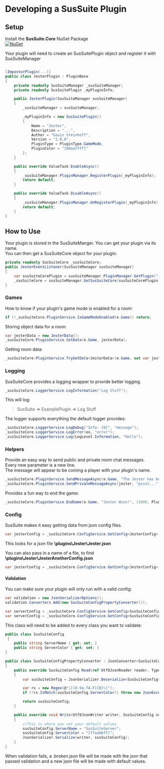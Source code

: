 # Developing a SusSuite Plugin

## Setup

Install the **SusSuite.Core** NuGet Package  
[![NuGet](https://img.shields.io/nuget/vpre/SusSuite.Core)](https://www.nuget.org/packages/SusSuite.Core/)

Your plugin will need to create an SusSuitePlugin object and register it with SusSuiteManager

```csharp

[ImpostorPlugin(...)]
public class JesterPlugin : PluginBase
{
    private readonly SusSuiteManager _susSuiteManager;
    private readonly SusSuitePlugin _myPluginInfo;

    public JesterPlugin(SusSuiteManager susSuiteManager)
    {
        _susSuiteManager = susSuiteManager;

        _myPluginInfo = new SusSuitePlugin()
        {
            Name = "Jester",
            Description = "...",
            Author = "Gavin Steinhoff",
            Version = "1.0.0",
            PluginType = PluginType.GameMode,
            PluginColor = "[00aaffff]"
        };
    }

    public override ValueTask EnableAsync()
    {
        _susSuiteManager.PluginManager.RegisterPlugin(_myPluginInfo);
        return default;
    }

    public override ValueTask DisableAsync()
    {
        _susSuiteManager.PluginManager.UnRegisterPlugin(_myPluginInfo);
        return default;
    }
}

```

## How to Use

Your plugin is stored in the SusSuiteManger. You can get your plugin via its name.  
You can then get a SusSuiteCore object for your plugin:

```csharp
private readonly SusSuiteCore _susSuiteCore;
public JesterEventListener(SusSuiteManager susSuiteManager)
{
    var susSuiteCorePlugin = susSuiteManager.PluginManager.GetPlugin("Jester");
    _susSuiteCore = susSuiteManager.GetSusSuiteCore(susSuiteCorePlugin);
}
```

### Games

How to know if your plugin's game mode is enabled for a room:

```csharp
if (!_susSuiteCore.PluginService.IsGameModeEnabled(e.Game)) return;
```

Storing object data for a room:

```csharp
var jesterData = new JesterData();
_susSuiteCore.PluginService.SetData(e.Game, jesterData);
```

Getting room data:

```csharp
_susSuiteCore.PluginService.TryGetData<JesterData>(e.Game, out var jesterData); 
```

### Logging

SusSuiteCore provides a logging wrapper to provide better logging.

```csharp
_susSuiteCore.LoggerService.LogInformation("Log Stuff");
```

This will log:
> SusSuite => ExamplePlugin => Log Stuff

The logger supports everything the default logger provides:

```csharp
_susSuiteCore.LoggerService.LogDebug("Info: {0}", "message");
_susSuiteCore.LoggerService.LogError(ex, "error");
_susSuiteCore.LoggerService.Log(LogLevel.Information, "Hello");
```

### Helpers

Provide an easy way to send public and private room chat messages.  
Every new parameter is a new line.  
The message will appear to be coming a player with your plugin's name.

```csharp
_susSuiteCore.PluginService.SendMessageAsync(e.Game, "The Jester has been chosen!");
_susSuiteCore.PluginService.SendPrivateMessageAsync(jester, "pssst...", "You are the Jester", "Get Voted Out");
```

Provides a fun way to end the game:

```csharp
_susSuiteCore.PluginService.EndGame(e.Game, "Jester Wins!", 11000, PluginService.WinType.Impostor);
```

### Config

SusSuite makes it easy getting data from json config files.

```csharp
var jesterConfig = _susSuiteCore.ConfigService.GetConfig<JesterConfig>();
```

This looks for a json file **\plugins\Jester\Jester.json**

You can also pass in a name of a file, to find **\plugins\Jester\JesterAnotherConfig.json**

```csharp
var jesterConfig = _susSuiteCore.ConfigService.GetConfig<JesterConfig>("JesterAnotherConfig");
```

#### Validation

You can make sure your plugin will only run with a valid config:

```csharp
var validation = new JsonSerializerOptions();
validation.Converters.Add(new SusSuiteConfigPropertyConverter());

var serverConfig = _susSuiteCore.ConfigService.GetConfig<SusSuiteConfig>(validation);
var serverConfig = _susSuiteCore.ConfigService.GetConfig<SusSuiteConfig>("SusSuiteServer", validation);
```

This class will need to be added to every class you want to validate:

```csharp
public class SusSuiteConfig
 {
    public string ServerName { get; set; }
    public string ServerColor { get; set; }
}

public class SusSuiteConfigPropertyConverter : JsonConverter<SusSuiteConfig>
{
    public override SusSuiteConfig Read(ref Utf8JsonReader reader, Type type, JsonSerializerOptions options)
    {
        var susSuiteConfig = JsonSerializer.Deserialize<SusSuiteConfig>(ref reader);

        var rx = new Regex(@"\[[0-9a-fA-F]{8}\]");
        if (!rx.IsMatch(susSuiteConfig.ServerColor)) throw new JsonException("ServerColor is not in proper format.");

        return susSuiteConfig;
    }

    public override void Write(Utf8JsonWriter writer, SusSuiteConfig susSuiteConfig, JsonSerializerOptions options)
    {
        //This is where you set your default values
        susSuiteConfig.ServerName = "SusSuiteServer";
        susSuiteConfig.ServerColor = "[ffaabbff]";
        JsonSerializer.Serialize(writer, susSuiteConfig);
    }
}
```

When validation fails, a .broken.json file will be made with the json that passed validation and a new json file will be made with default values.
